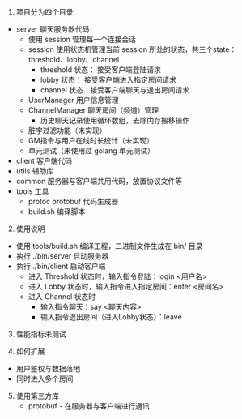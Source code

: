 1. 项目分为四个目录
 - server 聊天服务器代码
   - 使用 session 管理每一个连接会话
   - session 使用状态机管理当前 session 所处的状态，共三个state：threshold、lobby、channel
     - threshold 状态： 接受客户端登陆请求
     - lobby 状态： 接受客户端进入指定房间请求
     - channel 状态：接受客户端聊天与退出房间请求
   - UserManager 用户信息管理
   - ChannelManager 聊天房间（频道）管理
      - 历史聊天记录使用循环数组，去除内存搬移操作
   - 脏字过滤功能（未实现）
   - GM指令与用户在线时长统计（未实现）
   - 单元测试（未使用过 golang 单元测试）
 - client 客户端代码
 - utils 辅助库
 - common 服务器与客户端共用代码，放置协议文件等
 - tools 工具
    - protoc protobuf 代码生成器
    - build.sh 编译脚本
    
2. 使用说明
 - 使用 tools/build.sh 编译工程，二进制文件生成在 bin/ 目录
 - 执行 ./bin/server 启动服务器
 - 执行 ./bin/client 启动客户端
    - 进入 Threshold 状态时，输入指令登陆：login <用户名>
    - 进入 Lobby 状态时，输入指令进入指定房间：enter <房间名>
    - 进入 Channel 状态时
      - 输入指令聊天：say <聊天内容>
      - 输入指令退出房间（进入Lobby状态）：leave
    
3. 性能指标未测试
   
4. 如何扩展
- 用户鉴权与数据落地
- 同时进入多个房间
   
5. 使用第三方库
   - protobuf - 在服务器与客户端进行通讯
   
